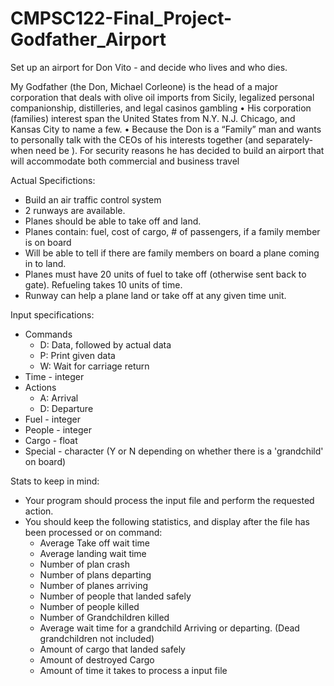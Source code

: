 # CMPSC122-Final_Project-Godfather_Airport
Set up an airport for Don Vito - and decide who lives and who dies.

My Godfather (the Don, Michael Corleone) is the head of a major
corporation that deals with olive oil imports from Sicily, legalized personal
companionship, distilleries, and legal casinos gambling
• His corporation (families) interest span the United States from N.Y. N.J.
Chicago, and Kansas City to name a few.
• Because the Don is a “Family” man and wants to personally talk with the
CEOs of his interests together (and separately- when need be ). For security
reasons he has decided to build an airport that will accommodate both
commercial and business travel

Actual Specifictions:
- Build an air traffic control system
- 2 runways are available. 
- Planes should be able to take off and land.
- Planes contain: fuel, cost of cargo, # of passengers, if a family member is on board
- Will be able to tell if there are family members on board a plane coming in to land.
- Planes must have 20 units of fuel to take off (otherwise sent back to gate). Refueling takes 10 units of time.
- Runway can help a plane land or take off at any given time unit.

Input specifications:
- Commands
  - D: Data, followed by actual data
  - P: Print given data
  - W: Wait for carriage return
- Time - integer
- Actions
  - A: Arrival
  - D: Departure
- Fuel - integer
- People - integer
- Cargo - float
- Special - character (Y or N depending on whether there is a 'grandchild' on board)

Stats to keep in mind:
- Your program should process the input file and perform the requested action.
- You should keep the following statistics, and display after the file has been
processed or on command:
  - Average Take off wait time
  - Average landing wait time
  - Number of plan crash
  - Number of plans departing
  - Number of planes arriving
  - Number of people that landed safely
  - Number of people killed
  - Number of Grandchildren killed
  - Average wait time for a grandchild Arriving or departing. (Dead grandchildren not included)
  - Amount of cargo that landed safely
  - Amount of destroyed Cargo
  - Amount of time it takes to process a input file

